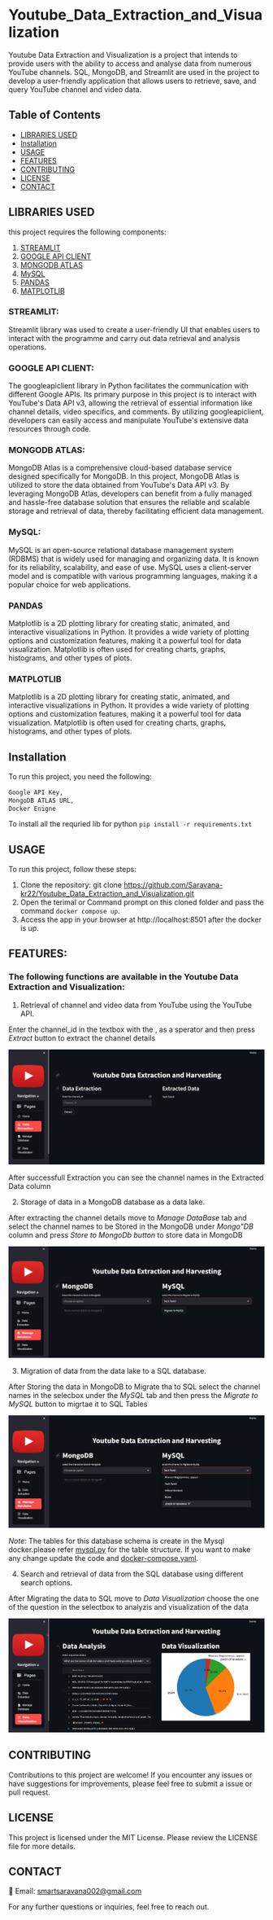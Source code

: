 # Youtube_Data_Extraction_and_Visualization 
Youtube Data Extraction and Visualization is a project that intends to provide users with the ability to access and analyse data from numerous YouTube channels. SQL, MongoDB, and Streamlit are used in the project to develop a user-friendly application that allows users to retrieve, save, and query YouTube channel and video data.

## Table of Contents
- [LIBRARIES USED](#libraries-used)
- [Installation](#installation)
- [USAGE](#usage)
- [FEATURES](#features)
- [CONTRIBUTING](#contributing)
- [LICENSE](#license)
- [CONTACT](#contact)

## LIBRARIES USED
this project requires the following components:

1. [STREAMLIT](#streamlit)
2. [GOOGLE API CLIENT](#google-api-client)
3. [MONGODB ATLAS](#mongodb-atlas)
4. [MySQL](#mysql)
5. [PANDAS](#pandas)
6. [MATPLOTLIB](#matplotlib)


### STREAMLIT:

Streamlit library was used to create a user-friendly UI that enables users to interact with the programme and carry out data retrieval and analysis operations.


### GOOGLE API CLIENT:

The googleapiclient library in Python facilitates the communication with different Google APIs. Its primary purpose in this project is to interact with YouTube's Data API v3, allowing the retrieval of essential information like channel details, video specifics, and comments. By utilizing googleapiclient, developers can easily access and manipulate YouTube's extensive data resources through code.

### MONGODB ATLAS:

MongoDB Atlas is a comprehensive cloud-based database service designed specifically for MongoDB. In this project, MongoDB Atlas is utilized to store the data obtained from YouTube's Data API v3. By leveraging MongoDB Atlas, developers can benefit from a fully managed and hassle-free database solution that ensures the reliable and scalable storage and retrieval of data, thereby facilitating efficient data management.


### MySQL:

MySQL is an open-source relational database management system (RDBMS) that is widely used for managing and organizing data. It is known for its reliability, scalability, and ease of use. MySQL uses a client-server model and is compatible with various programming languages, making it a popular choice for web applications.

### PANDAS

Matplotlib is a 2D plotting library for creating static, animated, and interactive visualizations in Python. It provides a wide variety of plotting options and customization features, making it a powerful tool for data visualization. Matplotlib is often used for creating charts, graphs, histograms, and other types of plots.

### MATPLOTLIB

Matplotlib is a 2D plotting library for creating static, animated, and interactive visualizations in Python. It provides a wide variety of plotting options and customization features, making it a powerful tool for data visualization. Matplotlib is often used for creating charts, graphs, histograms, and other types of plots.


## Installation

To run this project, you need the following:
``` 
Google API Key, 
MongoDB ATLAS URL,
Docker Enigne
```
To install all the requried lib for python `pip install -r requirements.txt`

## USAGE

To run this project, follow these steps:

1. Clone the repository: git clone https://github.com/Saravana-kr22/Youtube_Data_Extraction_and_Visualization.git
2. Open the terimal or Command prompt on this cloned folder and pass the command `docker compose up`.
3. Access the app in your browser at http://localhost:8501 after the docker is up.

## FEATURES:

### The following functions are available in the Youtube Data Extraction and Visualization:

1. Retrieval of channel and video data from YouTube using the YouTube API.

Enter the channel_id in the textbox with the , as a sperator and then press *Extract* button  to extract the channel details

![Data Extraction!](/src/data_extraction.png "Data Extraction")

After successfull Extraction you can see the channel names in the Extracted Data column

2. Storage of data in a MongoDB database as a data lake.

After extracting the channel details move to *Manage DataBase* tab and select the channel names to be Stored in the MongoDB under *Mongo"DB* column and press *Store to MongoDb button* to store data in MongoDB

![MongoDB!](/src/mongodb.png "MongoDB")


3. Migration of data from the data lake to a SQL database.

After Storing the data in MongoDB to Migrate tha to SQL select the channel names in the selecbox under the *MySQL* tab and then press the *Migrate to MySQL* button to migrtae it to SQL Tables

![MySQL!](/src/mysql.png "MySQL")

*Note:* The tables for this database schema is create in the Mysql docker.please refer [mysql.py](/scripts/mysql.py) for the table structure. If you want to make any change update the code and [docker-compose.yaml](docker-compose.yml).

4. Search and retrieval of data from the SQL database using different search options.

After Migrating the data to SQL move to *Data Visualization* choose the one of the question in the selectbox to analyzis and visualization of the data

![Data Visualization!](/src/data_visualization.png "Data Visualization")

## CONTRIBUTING

Contributions to this project are welcome! If you encounter any issues or have suggestions for improvements, please feel free to submit a issue or pull request.

## LICENSE

This project is licensed under the MIT License. Please review the LICENSE file for more details.

## CONTACT

📧 Email: smartsaravana002@gmail.com 

For any further questions or inquiries, feel free to reach out. 

